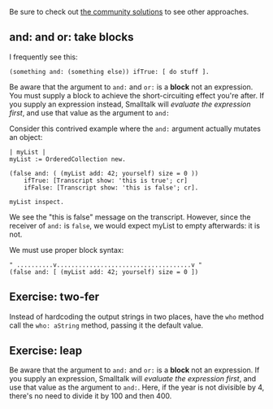 Be sure to check out [the community solutions](https://exercism.io/tracks/pharo-smalltalk/exercises/${SLUG}/solutions) to see other approaches.

## and: and or: take blocks

I frequently see this:
```smalltalk
(something and: (something else)) ifTrue: [ do stuff ].
```
Be aware that the argument to `and:` and `or:` is a **block** not an
expression. You must supply a block to achieve the short-circuiting effect
you're after. If you supply an expression instead, Smalltalk will *evaluate
the expression first*, and use that value as the argument to `and:`

Consider this contrived example where the `and:` argument actually mutates
an object:
```smalltalk
| myList |
myList := OrderedCollection new.

(false and: ( (myList add: 42; yourself) size = 0 )) 
	ifTrue: [Transcript show: 'this is true'; cr]
	ifFalse: [Transcript show: 'this is false'; cr].

myList inspect.
```
We see the "this is false" message on the transcript. However,
since the receiver of `and:` is `false`, we would expect myList to empty
afterwards: it is not.

We must use proper block syntax:
```smalltalk
" ..........v.....................................v "
(false and: [ (myList add: 42; yourself) size = 0 ]) 
```

<!-- ===================================================== -->
## Exercise: two-fer

Instead of hardcoding the output strings in two places, have the `who`
method call the `who: aString` method, passing it the default value.

<!-- ===================================================== -->
## Exercise: leap

Be aware that the argument to `and:` and `or:` is a **block** not an
expression. If you supply an expression, Smalltalk will *evaluate
the expression first*, and use that value as the argument to `and:`.
Here, if the year is not divisible by 4, there's no need to divide it by 100
and then 400.
